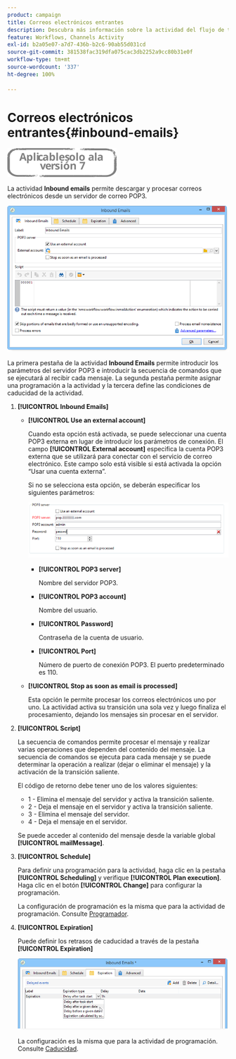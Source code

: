 ```yaml
---
product: campaign
title: Correos electrónicos entrantes
description: Descubra más información sobre la actividad del flujo de trabajo Correos electrónicos entrantes
feature: Workflows, Channels Activity
exl-id: b2a05e07-a7d7-436b-b2c6-90ab55d031cd
source-git-commit: 381538fac319dfa075cac3db2252a9cc80b31e0f
workflow-type: tm+mt
source-wordcount: '337'
ht-degree: 100%

---
```


# Correos electrónicos entrantes{#inbound-emails}

![](../../assets/v7-only.svg)

La actividad **Inbound emails** permite descargar y procesar correos electrónicos desde un servidor de correo POP3.

![](assets/email_rec_edit_1.png)

La primera pestaña de la actividad **Inbound Emails** permite introducir los parámetros del servidor POP3 e introducir la secuencia de comandos que se ejecutará al recibir cada mensaje. La segunda pestaña permite asignar una programación a la actividad y la tercera define las condiciones de caducidad de la actividad.

1. **[!UICONTROL Inbound Emails]**

   * **[!UICONTROL Use an external account]**

      Cuando esta opción está activada, se puede seleccionar una cuenta POP3 externa en lugar de introducir los parámetros de conexión. El campo **[!UICONTROL External account]** especifica la cuenta POP3 externa que se utilizará para conectar con el servicio de correo electrónico. Este campo solo está visible si está activada la opción “Usar una cuenta externa”.

      Si no se selecciona esta opción, se deberán especificar los siguientes parámetros:

      ![](assets/email_rec_edit_1b.png)

      * **[!UICONTROL POP3 server]**

         Nombre del servidor POP3.

      * **[!UICONTROL POP3 account]**

         Nombre del usuario.

      * **[!UICONTROL Password]**

         Contraseña de la cuenta de usuario.

      * **[!UICONTROL Port]**

         Número de puerto de conexión POP3. El puerto predeterminado es 110.
   * **[!UICONTROL Stop as soon as email is processed]**

      Esta opción le permite procesar los correos electrónicos uno por uno. La actividad activa su transición una sola vez y luego finaliza el procesamiento, dejando los mensajes sin procesar en el servidor.


1. **[!UICONTROL Script]**

   La secuencia de comandos permite procesar el mensaje y realizar varias operaciones que dependen del contenido del mensaje. La secuencia de comandos se ejecuta para cada mensaje y se puede determinar la operación a realizar (dejar o eliminar el mensaje) y la activación de la transición saliente.

   El código de retorno debe tener uno de los valores siguientes:

   * 1 - Elimina el mensaje del servidor y activa la transición saliente.
   * 2 - Deja el mensaje en el servidor y activa la transición saliente.
   * 3 - Elimina el mensaje del servidor.
   * 4 - Deja el mensaje en el servidor.

   Se puede acceder al contenido del mensaje desde la variable global **[!UICONTROL mailMessage]**.

1. **[!UICONTROL Schedule]**

   Para definir una programación para la actividad, haga clic en la pestaña **[!UICONTROL Scheduling]** y verifique **[!UICONTROL Plan execution]**. Haga clic en el botón **[!UICONTROL Change]** para configurar la programación.

   La configuración de programación es la misma que para la actividad de programación. Consulte [Programador](scheduler.md).

1. **[!UICONTROL Expiration]**

   Puede definir los retrasos de caducidad a través de la pestaña **[!UICONTROL Expiration]**

   ![](assets/email_rec_edit_3.png)

   La configuración es la misma que para la actividad de programación. Consulte [Caducidad](defining-approvals.md).
